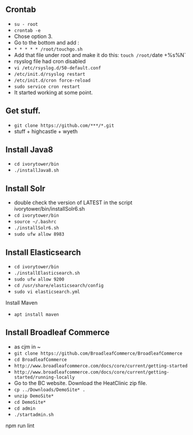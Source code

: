 Crontab
----
- `su - root`
- `crontab -e`
- Chose option 3.
- Go to the bottom and add :
- `* * * * * /root/touchgo.sh`
- Add that file under root and make it do this: `touch /root/`date +%s%N`
- rsyslog file had cron disabled
- `vi /etc/rsyslog.d/50-default.conf`
- `/etc/init.d/rsyslog restart`
- `/etc/init.d/cron force-reload`
- `sudo service cron restart`
- It started working at some point.

Get stuff.
----
- `git clone https://github.com/***/*.git`
- stuff + highcastle + wyeth

Install Java8
---
- `cd ivorytower/bin`
- `./installJava8.sh`

Install Solr
---
- double check the version of LATEST in the script ivorytower/bin/installSolr6.sh
- `cd ivorytower/bin`
- `source ~/.bashrc`
- `./installSolr6.sh`
- `sudo ufw allow 8983`

Install Elasticsearch
---
- `cd ivorytower/bin`
- `./installElasticsearch.sh`
- `sudo ufw allow 9200`
- `cd /usr/share/elasticsearch/config`
- `sudo vi elasticsearch.yml`

Install Maven
- `apt install maven`

Install Broadleaf Commerce
---
- as cjm in ~
- `git clone https://github.com/BroadleafCommerce/BroadleafCommerce`
- `cd BroadleafCommerce`
- `http://www.broadleafcommerce.com/docs/core/current/getting-started`
- `http://www.broadleafcommerce.com/docs/core/current/getting-started/running-locally`
- Go to the BC website. Download the HeatClinic zip file.
- `cp ../Downloads/DemoSite* .`
- `unzip DemoSite*`
- `cd DemoSite*`
- `cd admin`
- `./startadmin.sh`

npm run lint



